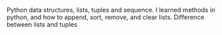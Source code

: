 Python data structures, lists, tuples and sequence. I learned methods in python, and how to append, sort, remove, and clear lists. Difference between lists and tuples
